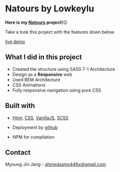 # Natours by Lowkeylu

**Here is my [Natours](https://mrxxcoder.github.io/natours/) project!**:wink: 

Take a look this project with the features down below. 

[live demo](https://mrxxcoder.github.io/natours/)

## What I did in this project

- Created the structure using SASS 7-1 Architecture
- Design as a **Responsive** web 
- Used BEM Architecture
- CSS Animations
- Fully responsive navigation using pure CSS


## Built with

- [Html](https://html.com/), [CSS](https://css.com/), [VanillaJS](https://www.javascript.com/), [SCSS](https://www.sass.com)

- Deployment by [github](https://www.github.com/)
- NPM for compilation 


## Contact

Myoung Jin Jang - [ahmedsamy446x@gmail.com](https://www.google.com/gmail/about/)

